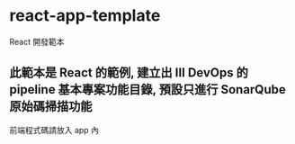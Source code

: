 # react-app-template
React 開發範本

## 此範本是 React 的範例, 建立出 III DevOps 的 pipeline 基本專案功能目錄, 預設只進行 SonarQube 原始碼掃描功能
前端程式碼請放入 app 內
